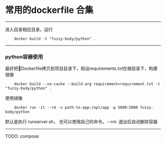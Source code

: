 # 常用的dockerfile 合集

----

进入目录相应目录，运行

        docker build -t "fuzzy-body/python" .

----

### python容器使用

最好把Dockerfile拷贝到项目目录下，假设requirements.txt在根目录下，构建镜像

        docker build --no-cache --build-arg requirement=requirement.txt -t "fuzzy-body/python" .

使用镜像

        docker run -it --rm -v path-to-app:/opt/app -p 5000:5000 fuzzy-body/python

默认是执行 runserver.sh， 也可以使用自己的命令。--rm: 退出后自动删除容器

----

TODO: compose      
